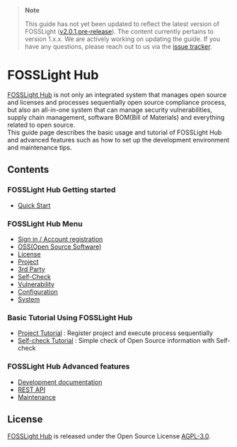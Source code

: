 > **Note**
>
> This guide has not yet been updated to reflect the latest version of FOSSLight 
> ([v2.0.1.pre-release](https://github.com/fosslight/fosslight/releases/tag/v2.0.1.pre-release)). 
> The content currently pertains to version 1.x.x. We are actively working on updating the guide. 
> If you have any questions, please reach out to us via the [issue tracker](https://github.com/fosslight/fosslight/issues).

# FOSSLight Hub
[FOSSLight Hub](https://github.com/fosslight/fosslight) is not only an integrated system that manages open source and licenses and processes sequentially open source compliance process, but also an all-in-one system that can manage security vulnerabilities, supply chain management, software BOM(Bill of Materials) and everything related to open source.    
This guide page describes the basic usage and tutorial of FOSSLight Hub and advanced features such as how to set up the development environment and maintenance tips. 


## Contents

### FOSSLight Hub Getting started
- [Quick Start](started/1_install.md)

### FOSSLight Hub Menu
- [Sign in / Account registration](menu/1_sign.md)
- [OSS(Open Source Software)](menu/3_oss.md)
- [License](menu/2_license.md)
- [Project](menu/4_project.md)
- [3rd Party](menu/5_third-party.md)
- [Self-Check](menu/6_self-check.md)
- [Vulnerability](menu/7_vulnerability.md)
- [Configuration](menu/8_configuration.md)
- [System](menu/9_system.md)

### Basic Tutorial Using FOSSLight Hub
- [Project Tutorial](tutorial/1_project.md) : Register project and execute process sequentially 
- [Self-check Tutorial](tutorial/2_self_check.md) : Simple check of Open Source information with Self-check

### FOSSLight Hub Advanced features
- [Development documentation](features/1_developer.md)
- [REST API](features/2_rest_api.md)
- [Maintenance](features/3_maintenance.md)

## License
[FOSSLight Hub](https://github.com/fosslight/fosslight) is released under the Open Source License [AGPL-3.0][agpl].

[agpl]: https://github.com/fosslight/fosslight/blob/main/LICENSE